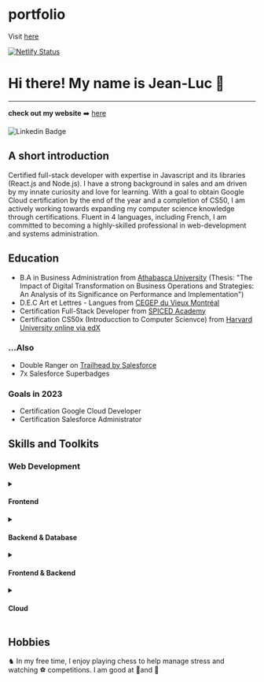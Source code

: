 # portfolio

Visit [here](https://myportfoliojl.netlify.app/)

[![Netlify Status](https://api.netlify.com/api/v1/badges/dacc752c-9eb8-4635-b2f9-192262869441/deploy-status)](https://app.netlify.com/sites/myportfoliojl/deploys?branch=trunk)

# Hi there! My name is Jean-Luc :wave: 
---
**check out my website** ➡️ [here](eskabore.github.io)


![Linkedin Badge](https://img.shields.io/badge/-jeanluc-blue?style=flat-square&logo=Linkedin&logoColor=white&link=https://www.linkedin.com/in/jlkabore-turquin/)
## A short introduction
Certified full-stack developer with expertise in Javascript and its libraries (React.js and Node.js). I have a strong background in sales and am driven by my innate curiosity and love for learning. With a goal to obtain Google Cloud certification by the end of the year and a completion of CS50, I am actively working towards expanding my computer science knowledge through certifications. Fluent in 4 languages, including French, I am committed to becoming a highly-skilled professional in web-development and systems administration.

## Education
- B.A in Business Administration from [Athabasca University](https://www.athabascau.ca/) (Thesis: "The Impact of Digital Transformation on Business Operations and Strategies: An Analysis of its Significance on Performance and Implementation")
- D.E.C Art et Lettres - Langues from [CEGEP du Vieux Montréal](https://www.cvm.qc.ca/)
- Certification Full-Stack Developer from [SPICED Academy](https://www.spiced-academy.com/)
- Certification CS50x (Introducction to Computer Scienvce) from [Harvard University online via edX](https://pll.harvard.edu/course/cs50-introduction-computer-science?delta=0)

### ...Also
- Double Ranger on [Trailhead by Salesforce](https://trailblazer.me/id/jkabore-turquin)
- 7x Salesforce Superbadges

### Goals in 2023
- Certification Google Cloud Developer
- Certification Salesforce Administrator

## Skills and Toolkits

### Web Development
<details>
<summary>

#### Frontend</summary>

<img src="https://github.com/mrietzl/mrietzl/raw/main/web-development-css-3.png" width="100" height="auto" alt="css" name="css">
<img src="https://github.com/mrietzl/mrietzl/raw/main/web-development-html-5.png" width="100" height="auto" alt="html" name="html">
<img src="https://github.com/mrietzl/mrietzl/raw/main/web-development-jquerry.png" width="100" height="auto" alt="jquery" name="jquery">
<img src="https://github.com/mrietzl/mrietzl/raw/main/web-development-babel.png" width="100" height="auto" alt="babel" name="babel">
<img src="https://github.com/mrietzl/mrietzl/raw/main/web-development-react.png" width="100" height="auto" alt="react" name="reactjs">
<img src="https://github.com/mrietzl/mrietzl/raw/main/web-development-redux.png" width="100" height="auto" alt="redux" name="redux">
<img src="https://github.com/mrietzl/mrietzl/raw/main/web-development-vue-js.png" width="100" height="auto" alt="vue" name="vue">
<img src="https://github.com/mrietzl/mrietzl/raw/main/web-development-webpack.png" width="100" height="auto" alt="webpack" name="webpack">
<img src="https://github.com/mrietzl/mrietzl/raw/main/web-development-es6.png" width="100" height="auto" alt="javascript 6" name="es6">
  
</details>

<details>
<summary>

#### Backend & Database</summary>

<img src="https://github.com/mrietzl/mrietzl/raw/main/web-development-node-js.png" width="100" height="auto" alt="node" name="nodejs">
<img src="https://github.com/mrietzl/mrietzl/raw/main/web-development-express.png" width="100" height="auto" alt="express" name="express">
<img src="https://github.com/mrietzl/mrietzl/raw/main/web-development-sql.png" width="100" height="auto" alt="sequel" name="sql">
<img src="https://github.com/mrietzl/mrietzl/blob/main/web-development-PostgreSQL.png" width="100" height="auto" alt="postgre" name="postgresql">

</details>

<details>
<summary>

#### Frontend & Backend</summary>

<img src="https://github.com/mrietzl/mrietzl/raw/main/web-development-js.png" width="100" height="auto" alt="javascript" name="javascript">
<img src="https://github.com/mrietzl/mrietzl/raw/main/web-development-handlebars.png" width="100" height="auto" alt="handlebars" name="handlebars">


</details>

<details>
<summary>

#### Cloud</summary>

<img src="https://github.com/mrietzl/mrietzl/raw/main/web-development-aws.png" width="100" height="auto" alt="amazon" name="awss">
<img src="https://github.com/mrietzl/mrietzl/raw/main/web-development-socket-io.png" width="100" height="auto" alt="socket io" name="socket.io">
<img src="https://github.com/mrietzl/mrietzl/raw/main/web-development-json.png" width="100" height="auto" alt="json" name="json">

</details>

## Hobbies
♞  In my free time, I enjoy playing chess to help manage stress and
watching ⚽ competitions.
I am good at 🏓and 🎱

